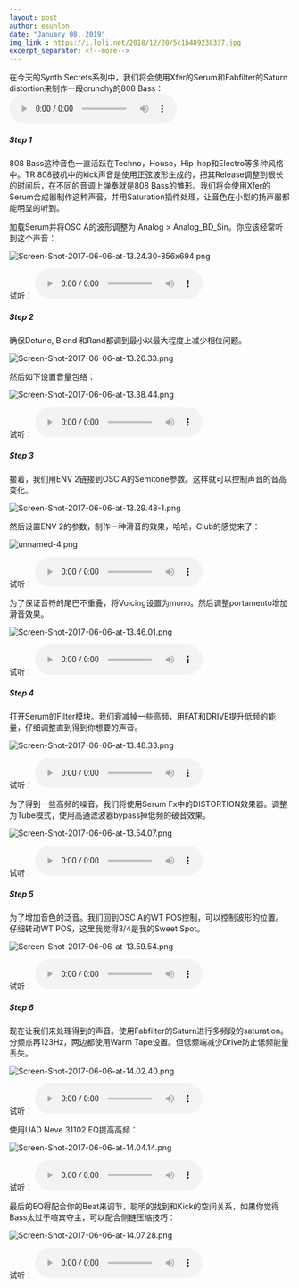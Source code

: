 ```yaml
---
layout: post
author: esunlon
date: "January 08, 2019"
img_link : https://i.loli.net/2018/12/20/5c1b489238337.jpg
excerpt_separator: <!--more-->
---
```


在今天的Synth Secrets系列中，我们将会使用Xfer的Serum和Fabfilter的Saturn distortion来制作一段crunchy的808 Bass：
<audio src="http://f.cangg.cn:81/data/201901817000762390127.mp3" controls="controls">  </audio>
<!--more-->
##### Step 1

808 Bass这种音色一直活跃在Techno，House，Hip-hop和Electro等多种风格中。TR 808鼓机中的kick声音是使用正弦波形生成的，把其Release调整到很长的时间后，在不同的音调上弹奏就是808 Bass的雏形。我们将会使用Xfer的Serum合成器制作这种声音，并用Saturation插件处理，让音色在小型的扬声器都能明显的听到。

加载Serum并将OSC A的波形调整为 Analog > Analog_BD_Sin。你应该经常听到这个声音：

![Screen-Shot-2017-06-06-at-13.24.30-856x694.png](https://i.loli.net/2019/01/08/5c346281e0991.png)

试听：
<audio src="http://f.cangg.cn:81/data/201901816562991053126.mp3" controls="controls">  </audio>

##### Step 2

确保Detune, Blend 和Rand都调到最小以最大程度上减少相位问题。

![Screen-Shot-2017-06-06-at-13.26.33.png](https://i.loli.net/2019/01/08/5c3462818beef.png)

然后如下设置音量包络：

![Screen-Shot-2017-06-06-at-13.38.44.png](https://i.loli.net/2019/01/08/5c3462819a676.png)

试听：
<audio src="http://f.cangg.cn:81/data/201901816565385025564.mp3" controls="controls">  </audio>

##### Step 3

接着，我们用ENV 2链接到OSC A的Semitone参数。这样就可以控制声音的音高变化。

![Screen-Shot-2017-06-06-at-13.29.48-1.png](https://i.loli.net/2019/01/08/5c346281d3c84.png)

然后设置ENV 2的参数，制作一种滑音的效果，哈哈，Club的感觉来了：

![unnamed-4.png](https://i.loli.net/2019/01/08/5c34628b6cff4.png)

试听：
<audio src="http://f.cangg.cn:81/data/201901816573368322317.mp3" controls="controls">  </audio>

为了保证音符的尾巴不重叠，将Voicing设置为mono。然后调整portamento增加滑音效果。

![Screen-Shot-2017-06-06-at-13.46.01.png](https://i.loli.net/2019/01/08/5c3462818daa9.png)

试听：
<audio src="http://f.cangg.cn:81/data/201901816574914666566.mp3" controls="controls">  </audio>

##### Step 4

打开Serum的Filter模块。我们衰减掉一些高频，用FAT和DRIVE提升低频的能量，仔细调整直到得到你想要的声音。

![Screen-Shot-2017-06-06-at-13.48.33.png](https://i.loli.net/2019/01/08/5c346281a9078.png)

试听：
<audio src="http://f.cangg.cn:81/data/201901816580470170587.mp3" controls="controls">  </audio>

为了得到一些高频的噪音，我们将使用Serum Fx中的DISTORTION效果器。调整为Tube模式，使用高通滤波器bypass掉低频的破音效果。

![Screen-Shot-2017-06-06-at-13.54.07.png](https://i.loli.net/2019/01/08/5c346281a4583.png)

试听：
<audio src="http://f.cangg.cn:81/data/201901816582488252750.mp3" controls="controls">  </audio>

##### Step 5

为了增加音色的泛音。我们回到OSC A的WT POS控制，可以控制波形的位置。仔细转动WT POS，这里我觉得3/4是我的Sweet Spot。

![Screen-Shot-2017-06-06-at-13.59.54.png](https://i.loli.net/2019/01/08/5c346281b2e84.png)

试听：
<audio src="http://f.cangg.cn:81/data/201901816583784446898.mp3" controls="controls">  </audio>

##### Step 6

现在让我们来处理得到的声音。使用Fabfilter的Saturn进行多频段的saturation。分频点再123Hz，两边都使用Warm Tape设置。但低频端减少Drive防止低频能量丢失。

![Screen-Shot-2017-06-06-at-14.02.40.png](https://i.loli.net/2019/01/08/5c346281b5078.png)

试听：
<audio src="http://f.cangg.cn:81/data/201901816592266349719.mp3" controls="controls">  </audio>

使用UAD Neve 31102 EQ提高高频：

![Screen-Shot-2017-06-06-at-14.04.14.png](https://i.loli.net/2019/01/08/5c346281b6daf.png)

试听：
<audio src="http://f.cangg.cn:81/data/201901816593983843793.mp3" controls="controls">  </audio>

最后的EQ得配合你的Beat来调节，聪明的找到和Kick的空间关系，如果你觉得Bass太过于喧宾夺主，可以配合侧链压缩技巧：

![Screen-Shot-2017-06-06-at-14.07.28.png](https://i.loli.net/2019/01/08/5c34628b89ba7.png)

试听：
<audio src="http://f.cangg.cn:81/data/201901816595762932822.mp3" controls="controls">  </audio>
